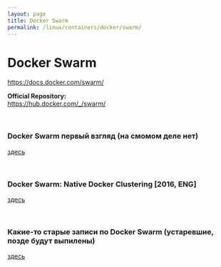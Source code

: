 ```yaml
---
layout: page
title: Docker Swarm
permalink: /linux/containers/docker/swarm/
---
```


# Docker Swarm

https://docs.docker.com/swarm/


**Official Repository:**  
https://hub.docker.com/_/swarm/



<br/>

### Docker Swarm первый взгляд (на смомом деле нет)

[здесь](/linux/containers/docker/swarm/first-look/)


<br/>

### Docker Swarm: Native Docker Clustering [2016, ENG]

[здесь](/linux/containers/docker/swarm/Native_Docker_Clustering/)

<br/>

### Какие-то старые записи по Docker Swarm (устаревшие, позде будут выпилены)

[здесь](/linux/containers/docker/swarm/old/)
